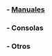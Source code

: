 ### - [Manuales](https://drive.google.com/drive/folders/1ZH5QJCVDxrpYHa9g_tnk60pRppsHEy1w?usp=sharingS)
### - Consolas
### - Otros